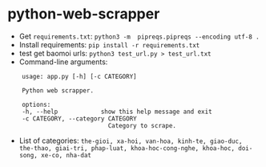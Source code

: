 # python-web-scrapper
- Get `requirements.txt`: `python3 -m  pipreqs.pipreqs --encoding utf-8 .`
- Install requirements: `pip install -r requirements.txt`
- test get baomoi urls: `python3 test_url.py > test_url.txt`
- Command-line arguments:
```
    usage: app.py [-h] [-c CATEGORY]

    Python web scrapper.

    options:
    -h, --help            show this help message and exit
    -c CATEGORY, --category CATEGORY
                            Category to scrape.
```
- List of categories: `the-gioi, xa-hoi, van-hoa, kinh-te, giao-duc, the-thao, giai-tri, phap-luat, khoa-hoc-cong-nghe, khoa-hoc, doi-song, xe-co, nha-dat`